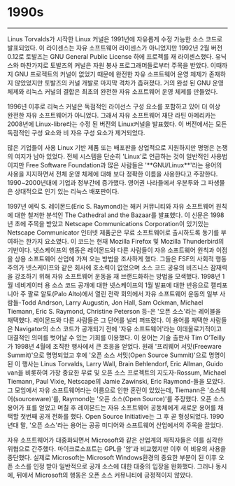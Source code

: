 # 1990s

---

Linus Torvalds가 시작한 Linux 커널은 1991년에 자유롭게 수정 가능한 소스 코드로 발표되었다. 이 라이센스는 자유 소프트웨어 라이센스가 아니었지만 1992년 2월 버전 0.12로 토발즈는 GNU General Public License 하에 프로젝를 재 라이센스했다. 유닉스와 마찬가지로 토발즈의 커널은 자원 봉사 프로그래머들로부터 주목을 받았다. 이때까지 GNU 프로젝트의 커널이 없었기 때문에 완전한 자유 소프트웨어 운영 체제가 존재하지 않았었지만 토발즈의 커널 개발로 마지막 격차가 좁혀졌다. 거의 완성 된 GNU 운영 체제와 리눅스 커널의 결합은 최초의 완전한 자유 소프트웨어 운영 체제를 만들었다.

1996년 이후로 리눅스 커널은 독점적인 라이선스 구성 요소를 포함하고 있어 더 이상 완전한 자유 소프트웨어가 아니었다. 그래서 자유 소프트웨어 재단 라틴 아메리카는 2008년에 Linux-libre라는 수정 된 버전의 Linux커널을 발표했다. 이 버전에서는 모든 독점적인 구성 요소와 비 자유 구성 요소가 제거되었다.

많은 기업들이 사용 Linux 기반 제품 또는 배포판을 상업적으로 지원하지만 명명은 논쟁의 여지가 남아 있었다. 전체 시스템을 단순히 'Linux'로 언급하는 것이 일반적인 사용법이지만 Free Software Foundation과 많은 사람들은 '\*\*GNU/Linux\*\*'라는 용어의 사용을 지지하면서 전체 운영 체제에 대해 보다 정확한 이름을 사용한다고 주장한다. 1990~2000년대에 기업과 정부간에 증가했다. 영어권 나라들에서 우분투와 그 파생물은 상대적으로 인기 있는 리눅스 배포판이다.

1997년 에릭 S. 레이몬드\(Eric S. Raymond\)는 해커 커뮤니티와 자유 소프트웨어 원칙에 대한 철저한 분석인 The Cathedral and the Bazaar를 발표했다. 이 신문은 1998년 초에 주목을 받았고 Netscape Communications Corporation이 있기있는 Netscape Communicator 인터넷 제품군은 무료 소프트웨어로 출시하도록 동기를 부여하는 한가지 요소였다. 이 코드는 현재 Mozilla Firefox 및 Mozilla Thunderbird의 기반이다. 넷스케이프의 행동은 레이몬드와 다른 사람들이 자유 소프트웨어 원칙과 이점을 상용 소프트웨어 산업에 가져 오는 방법을 조사하게 했다. 그들은 FSF의 사회적 행동주의가 넷스케이프와 같은 회사에 호소력이 없었으며 소스 코드 공유의 비즈니스 잠재력을 강조하기 위해 자유 소프트웨어 운동을 재 브랜드화하는 방법을 모색했다. 1998년 1월 네비게이터 용 소스 코드 공개에 대한 넷스케이프의 1월 발표에 대한 반응으로 캘리포니아 주 팔로 알토\(Palo Alto\)에서 열린 전략 회의에서 자유 소프트웨어 운동의 일부 사람들-Todd Andrson, Larry Augustin, Jon Hall, Sam Ockman, Michael Tiemann, Eric S. Raymond, Christine Peterson 등-은 '오픈 소스'라는 레이블을 채택했다. 레이몬드와 다른 사람들은 그 단어를 널리 퍼뜨렸다. 이 용어를 채택한 사람들은 Navigator의 소스 코드가 공개되기 전에 '자유 소프트웨어'라는 이데올로기적이고 대결적인 의미를 벗어날 수 있는 기회를 이용했다. 이 용어는 기술 출판사 Tim O’Teilly가 1998년 4월에 조직한 행사에서 큰 호응을 얻었다. 원래 '프리웨어 서밋\(Freeware Summit\)'으로 명명되었고 후에 '오픈 소스 서밋\(Open Source Summit\)'으로 명명이된 이 행사는 Linus Torvalds, Larry Wall, Brain Behlendorf, Eric Allman, Guido van을 비롯하여 가장 중요한 무료 및 오픈 소스 프로젝트의 지도자-Rossum, Michael Tiemann, Paul Vixie, Netscape의 Jamie Zawinski, Eric Raymond-들을 모았다. 그 모임에서 자유 소프트웨어라는 이름으로 인한 혼란이 있었는데, Tiemann은 '소스웨어\(sourceware\)'를, Raymond는 '오픈 소스\(Open Source\)'를 주장했다. 오픈 소스 용어가 표를 얻었고 며칠 후 레이몬드는 자유 소프트웨어 공동체에게 새로운 용어를 채택할 첫번째 공개 전화를 했다. Open Source Initiative는 그 후 곧 형성되었다. 1990년대 말, '오픈 소스'라는 용어는 공공 미디어와 소프트웨어 산업에서의 주목을 끌었다.

자유 소프트웨어가 대중화되면서 Microsoft와 같은 산업계의 재직자들은 이를 심각한 위협으로 간주했다. 마이크로소프트는 GPL을 '암'과 비교했지만 이후 이 비유의 사용을 중단했다. 실제로 Microsoft는 Microsoft Windows환경의 중요한 부분이 된 이후 오픈 소스를 인정 받아 일반적으로 공개 소스에 대한 대중의 입장을 완화했다. 그러나 동시에, 뒤에서 Microsoft의 행동은 오픈 소스 커뮤니티에 긍정적이지 않았다.

